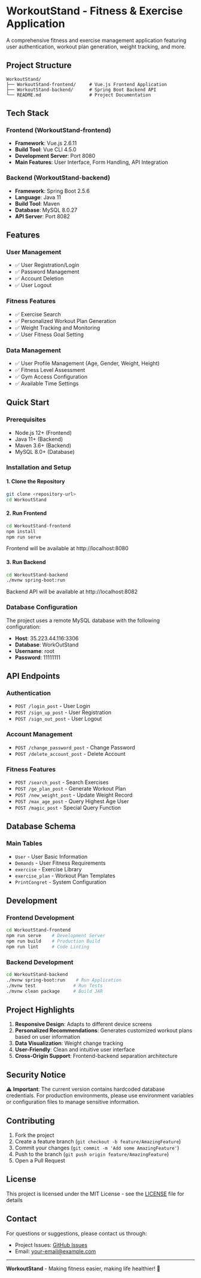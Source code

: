 # WorkoutStand - Fitness & Exercise Application

A comprehensive fitness and exercise management application featuring user authentication, workout plan generation, weight tracking, and more.

## Project Structure

```
WorkoutStand/
├── WorkoutStand-frontend/     # Vue.js Frontend Application
├── WorkoutStand-backend/      # Spring Boot Backend API
└── README.md                  # Project Documentation
```

## Tech Stack

### Frontend (WorkoutStand-frontend)
- **Framework**: Vue.js 2.6.11
- **Build Tool**: Vue CLI 4.5.0
- **Development Server**: Port 8080
- **Main Features**: User Interface, Form Handling, API Integration

### Backend (WorkoutStand-backend)
- **Framework**: Spring Boot 2.5.6
- **Language**: Java 11
- **Build Tool**: Maven
- **Database**: MySQL 8.0.27
- **API Server**: Port 8082

## Features

### User Management
- ✅ User Registration/Login
- ✅ Password Management
- ✅ Account Deletion
- ✅ User Logout

### Fitness Features
- ✅ Exercise Search
- ✅ Personalized Workout Plan Generation
- ✅ Weight Tracking and Monitoring
- ✅ User Fitness Goal Setting

### Data Management
- ✅ User Profile Management (Age, Gender, Weight, Height)
- ✅ Fitness Level Assessment
- ✅ Gym Access Configuration
- ✅ Available Time Settings

## Quick Start

### Prerequisites
- Node.js 12+ (Frontend)
- Java 11+ (Backend)
- Maven 3.6+ (Backend)
- MySQL 8.0+ (Database)

### Installation and Setup

#### 1. Clone the Repository
```bash
git clone <repository-url>
cd WorkoutStand
```

#### 2. Run Frontend
```bash
cd WorkoutStand-frontend
npm install
npm run serve
```
Frontend will be available at http://localhost:8080

#### 3. Run Backend
```bash
cd WorkoutStand-backend
./mvnw spring-boot:run
```
Backend API will be available at http://localhost:8082

### Database Configuration

The project uses a remote MySQL database with the following configuration:
- **Host**: 35.223.44.116:3306
- **Database**: WorkOutStand
- **Username**: root
- **Password**: 11111111

## API Endpoints

### Authentication
- `POST /login_post` - User Login
- `POST /sign_up_post` - User Registration
- `POST /sign_out_post` - User Logout

### Account Management
- `POST /change_password_post` - Change Password
- `POST /delete_account_post` - Delete Account

### Fitness Features
- `POST /search_post` - Search Exercises
- `POST /ge_plan_post` - Generate Workout Plan
- `POST /new_weight_post` - Update Weight Record
- `POST /max_age_post` - Query Highest Age User
- `POST /magic_post` - Special Query Function

## Database Schema

### Main Tables
- `User` - User Basic Information
- `Demands` - User Fitness Requirements
- `exercise` - Exercise Library
- `exercise_plan` - Workout Plan Templates
- `PrintCongret` - System Configuration

## Development

### Frontend Development
```bash
cd WorkoutStand-frontend
npm run serve    # Development Server
npm run build    # Production Build
npm run lint     # Code Linting
```

### Backend Development
```bash
cd WorkoutStand-backend
./mvnw spring-boot:run    # Run Application
./mvnw test              # Run Tests
./mvnw clean package     # Build JAR
```

## Project Highlights

1. **Responsive Design**: Adapts to different device screens
2. **Personalized Recommendations**: Generates customized workout plans based on user information
3. **Data Visualization**: Weight change tracking
4. **User-Friendly**: Clean and intuitive user interface
5. **Cross-Origin Support**: Frontend-backend separation architecture

## Security Notice

⚠️ **Important**: The current version contains hardcoded database credentials. For production environments, please use environment variables or configuration files to manage sensitive information.

## Contributing

1. Fork the project
2. Create a feature branch (`git checkout -b feature/AmazingFeature`)
3. Commit your changes (`git commit -m 'Add some AmazingFeature'`)
4. Push to the branch (`git push origin feature/AmazingFeature`)
5. Open a Pull Request

## License

This project is licensed under the MIT License - see the [LICENSE](LICENSE) file for details

## Contact

For questions or suggestions, please contact us through:
- Project Issues: [GitHub Issues](https://github.com/your-username/WorkoutStand/issues)
- Email: your-email@example.com

---

**WorkoutStand** - Making fitness easier, making life healthier! 💪
